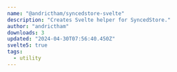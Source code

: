 ```yaml
---
name: "@andrictham/syncedstore-svelte"
description: "Creates Svelte helper for SyncedStore."
author: "andrictham"
downloads: 3
updated: "2024-04-30T07:56:40.450Z"
svelte5: true
tags: 
  - utility
---
```

